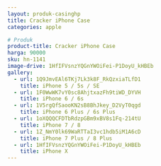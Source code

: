 ```yaml
---
layout: produk-casinghp
title: Cracker iPhone Case
categories: apple

# Produk
product-title: Cracker iPhone Case
harga: 90000
sku: hn-1141
image-drive: 1HfIFVsnzYQGnYWOiFei-P1DoyU_kHBEb
gallery:
  - url: 1Q9JmvEAl6TKj7Lk3k8F_RkQzxiaTLfD1
    title: iPhone 5 / 5s / SE
  - url: 1F0WwWK7vY0sc8AhjtxazFh9tiWD_DYVH
    title: iPhone 6 / 6s
  - url: 1V5rgQfSaooKN2sB8BhJkey_D2VyT0qgd
    title: iPhone 6 Plus / 6s Plus
  - url: 1oXQQQCFDTbRdzpGBm9xBV8s1Fq-214tU
    title: iPhone 7 / 8
  - url: 1Z_NmY0lk69WaRTTaI3vc1hdb5iM1A6cD
    title: iPhone 7 Plus / 8 Plus
  - url: 1HfIFVsnzYQGnYWOiFei-P1DoyU_kHBEb
    title: iPhone X
---
```

